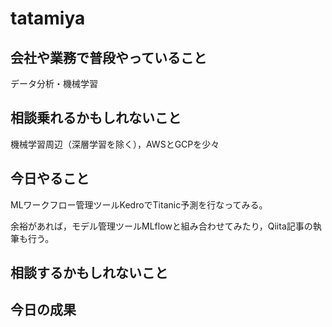 # tatamiya

## 会社や業務で普段やっていること

データ分析・機械学習

## 相談乗れるかもしれないこと

機械学習周辺（深層学習を除く），AWSとGCPを少々

## 今日やること

MLワークフロー管理ツールKedroでTitanic予測を行なってみる。

余裕があれば，モデル管理ツールMLflowと組み合わせてみたり，Qiita記事の執筆も行う。

## 相談するかもしれないこと

## 今日の成果
